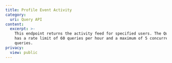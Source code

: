 ```yaml
---
title: Profile Event Activity
category:
  uri: Query API
content:
  excerpt: >-
    This endpoint returns the activity feed for specified users. The Query API
    has a rate limit of 60 queries per hour and a maximum of 5 concurrent
    queries.
privacy:
  view: public
---
```


